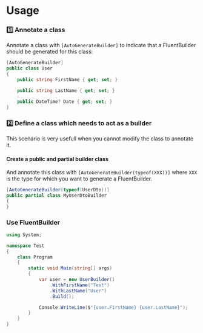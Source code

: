 # Usage
### :one: Annotate a class
Annotate a class with `[AutoGenerateBuilder]` to indicate that a FluentBuilder should be generated for this class:
``` c#
[AutoGenerateBuilder]
public class User
{
    public string FirstName { get; set; }

    public string LastName { get; set; }

    public DateTime? Date { get; set; }
}
```

### :two: Define a class which needs to act as a builder
This scenario is very usefull when you cannot modify the class to annotate it.

#### Create a public and partial builder class
And annotate this class with `[AutoGenerateBuilder(typeof(XXX))]` where `XXX` is the type for which you want to generate a FluentBuilder.
``` c#
[AutoGenerateBuilder(typeof(UserDto))]
public partial class MyUserDtoBuilder
{
}
```

### Use FluentBuilder
``` c#
using System;

namespace Test
{
    class Program
    {
        static void Main(string[] args)
        {
            var user = new UserBuilder()
                .WithFirstName("Test")
                .WithLastName("User")
                .Build();

            Console.WriteLine($"{user.FirstName} {user.LastName}");
        }
    }
}
```